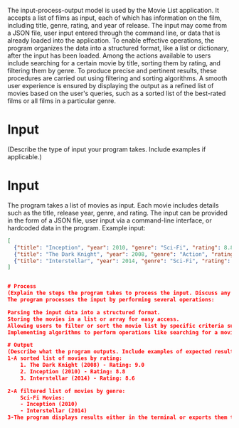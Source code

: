 The input-process-output model is used by the Movie List application. It accepts a list of films as input, each of which has information on the film, including title, genre, rating, and year of release. The input may come from a JSON file, user input entered through the command line, or data that is already loaded into the application. To enable effective operations, the program organizes the data into a structured format, like a list or dictionary, after the input has been loaded. Among the actions available to users include searching for a certain movie by title, sorting them by rating, and filtering them by genre. To produce precise and pertinent results, these procedures are carried out using filtering and sorting algorithms. A smooth user experience is ensured by displaying the output as a refined list of movies based on the user's queries, such as a sorted list of the best-rated films or all films in a particular genre.



# Input
(Describe the type of input your program takes. Include examples if applicable.)
# Input
The program takes a list of movies as input. Each movie includes details such as the title, release year, genre, and rating. The input can be provided in the form of a JSON file, user input via a command-line interface, or hardcoded data in the program. Example input:

```json
[
  {"title": "Inception", "year": 2010, "genre": "Sci-Fi", "rating": 8.8},
  {"title": "The Dark Knight", "year": 2008, "genre": "Action", "rating": 9.0},
  {"title": "Interstellar", "year": 2014, "genre": "Sci-Fi", "rating": 8.6}
]


# Process
(Explain the steps the program takes to process the input. Discuss any algorithms, transformations, or computations.)
The program processes the input by performing several operations:

Parsing the input data into a structured format.
Storing the movies in a list or array for easy access.
Allowing users to filter or sort the movie list by specific criteria such as genre, release year, or rating.
Implementing algorithms to perform operations like searching for a movie by title or retrieving the highest-rated movies.

# Output
(Describe what the program outputs. Include examples of expected results.)
1-A sorted list of movies by rating:
    1. The Dark Knight (2008) - Rating: 9.0
    2. Inception (2010) - Rating: 8.8
    3. Interstellar (2014) - Rating: 8.6

2-A filtered list of movies by genre:
    Sci-Fi Movies:
    - Inception (2010)
    - Interstellar (2014)
3-The program displays results either in the terminal or exports them to a file for further use.